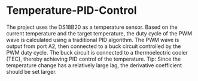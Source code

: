 # Temperature-PID-Control

The project uses the DS18B20 as a temperature sensor. Based on the current temperature and the target temperature, the duty cycle of the PWM wave is calculated using a traditional PID algorithm. The PWM wave is output from port A2, then connected to a buck circuit controlled by the PWM duty cycle. The buck circuit is connected to a thermoelectric cooler (TEC), thereby achieving PID control of the temperature.
Tip: Since the temperature change has a relatively large lag, the derivative coefficient should be set larger.
